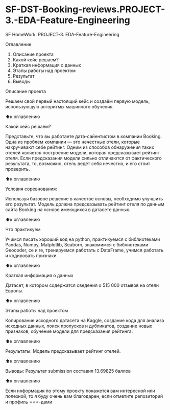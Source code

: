 # SF-DST-Booking-reviews.PROJECT-3.-EDA-Feature-Engineering

SF HomeWork. PROJECT-3. EDA-Feature-Engineering

Оглавление

1. Описание проекта
2. Какой кейс решаем?
3. Краткая информация о данных
4. Этапы работы над проектом
5. Результат
6. Выводы

Описание проекта

Решаем свой первый настоящий кейс и создаём первую модель, использующую алгоритмы машинного обучения.

⬆️к оглавлению

Какой кейс решаем?

Представьте, что вы работаете дата-сайентистом в компании Booking. Одна из проблем компании — это нечестные отели, которые накручивают себе рейтинг. Одним из способов обнаружения таких отелей является построение модели, которая предсказывает рейтинг отеля. Если предсказания модели сильно отличаются от фактического результата, то, возможно, отель ведёт себя нечестно, и его стоит проверить.

⬆️к оглавлению

Условия соревнования:

 Используя базовое решение в качестве основы, необходимо улучшить его результат.
 Модель должна предсказывать рейтинг отеля по данным сайта Booking на основе имеющихся в датасете данных.
 
 ⬆️к оглавлению

Что практикуем

Учимся писать хороший код на python, практикуемся с библиотеками Pandas, Numpy, Matplotlib, Seaborn, знакомимся с библиотеками Geocoder, ce и re, тренируемся работать с DataFrame, учимся работать и кодировать признаки. 

⬆️к оглавлению

Краткая информация о данных

Датасет, в котором содержатся сведения о 515 000 отзывов на отели Европы.

⬆️к оглавлению

Этапы работы над проектом

Копирование исходного датасета на Kaggle, создание кода для анализа исходных данных, поиск пропусков и дубликатов, создание новых признаков, обучение модели для предсказания рейтинга.

⬆️к оглавлению

Результаты:
Модель предсказывает рейтинг отелей.

⬆️к оглавлению

Выводы:
Результат submission составил 13.69825 баллов

⬆️к оглавлению

Если информация по этому проекту покажется вам интересной или полезной, то я буду очень вам благодарен, если отметите репозиторий и профиль ⭐️⭐️⭐️-дами
